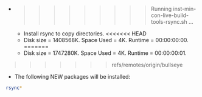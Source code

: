 * >>>>>>>>> Running inst-min-con-live-build-tools-rsync.sh ...
  * Install rsync to copy directories.
<<<<<<< HEAD
  * Disk size = 1408568K. Space Used = 4K. Runtime = 00:00:00:00.
=======
  * Disk size = 1747280K. Space Used = 4K. Runtime = 00:00:00:01.
>>>>>>> refs/remotes/origin/bullseye
  * The following NEW packages will be installed:
  ```bash
rsync*
  ```
